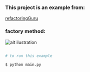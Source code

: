 ### This project is an example from: 
[refactoringGuru](https://refactoring.guru/pt-br/design-patterns/factory-method) 

### factory method: 
 
 ![alt ilustration](./img/example.png, "from refactoring Guru")  

```bash

# to run this example

$ python main.py

```




